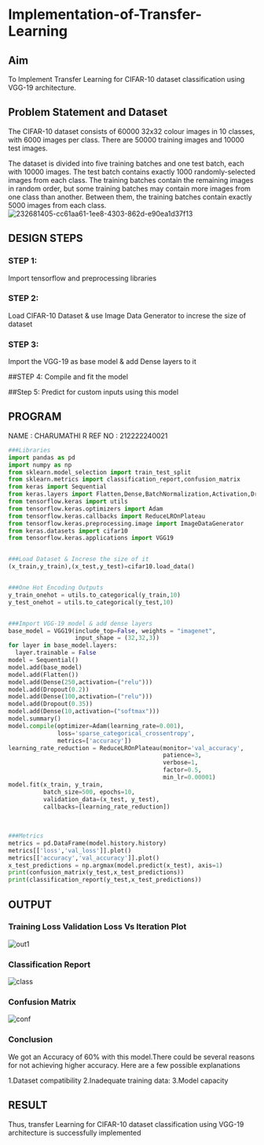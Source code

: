 # Implementation-of-Transfer-Learning
## Aim
To Implement Transfer Learning for CIFAR-10 dataset classification using VGG-19 architecture.
## Problem Statement and Dataset
The CIFAR-10 dataset consists of 60000 32x32 colour images in 10 classes, with 6000 images per class. There are 50000 training images and 10000 test images.

The dataset is divided into five training batches and one test batch, each with 10000 images. The test batch contains exactly 1000 randomly-selected images from each class. The training batches contain the remaining images in random order, but some training batches may contain more images from one class than another. Between them, the training batches contain exactly 5000 images from each class.
![232681405-cc61aa61-1ee8-4303-862d-e90ea1d37f13](https://github.com/charumathiramesh/Implementation-of-Transfer-Learning/assets/120204455/53c107da-3916-4214-9cbd-7278320cc3a8)

## DESIGN STEPS
### STEP 1:
Import tensorflow and preprocessing libraries

### STEP 2:
Load CIFAR-10 Dataset & use Image Data Generator to increse the size of dataset

### STEP 3:

Import the VGG-19 as base model & add Dense layers to it


##STEP 4:
Compile and fit the model

##Step 5:
Predict for custom inputs using this model

## PROGRAM
NAME : CHARUMATHI R
REF NO : 212222240021
```python
###Libraries
import pandas as pd
import numpy as np
from sklearn.model_selection import train_test_split
from sklearn.metrics import classification_report,confusion_matrix
from keras import Sequential
from keras.layers import Flatten,Dense,BatchNormalization,Activation,Dropout
from tensorflow.keras import utils
from tensorflow.keras.optimizers import Adam
from tensorflow.keras.callbacks import ReduceLROnPlateau
from tensorflow.keras.preprocessing.image import ImageDataGenerator
from keras.datasets import cifar10
from tensorflow.keras.applications import VGG19


###Load Dataset & Increse the size of it
(x_train,y_train),(x_test,y_test)=cifar10.load_data()


###One Hot Encoding Outputs
y_train_onehot = utils.to_categorical(y_train,10)
y_test_onehot = utils.to_categorical(y_test,10)


###Import VGG-19 model & add dense layers
base_model = VGG19(include_top=False, weights = "imagenet",
                   input_shape = (32,32,3))
for layer in base_model.layers:
  layer.trainable = False
model = Sequential()
model.add(base_model)
model.add(Flatten())
model.add(Dense(250,activation=("relu")))
model.add(Dropout(0.2))
model.add(Dense(100,activation=("relu")))
model.add(Dropout(0.35))
model.add(Dense(10,activation=("softmax")))
model.summary()
model.compile(optimizer=Adam(learning_rate=0.001), 
              loss='sparse_categorical_crossentropy', 
              metrics=['accuracy'])
learning_rate_reduction = ReduceLROnPlateau(monitor='val_accuracy', 
                                            patience=3, 
                                            verbose=1, 
                                            factor=0.5, 
                                            min_lr=0.00001)
model.fit(x_train, y_train, 
          batch_size=500, epochs=10, 
          validation_data=(x_test, y_test), 
          callbacks=[learning_rate_reduction])
          
          
          
###Metrics
metrics = pd.DataFrame(model.history.history)
metrics[['loss','val_loss']].plot()
metrics[['accuracy','val_accuracy']].plot()
x_test_predictions = np.argmax(model.predict(x_test), axis=1)
print(confusion_matrix(y_test,x_test_predictions))
print(classification_report(y_test,x_test_predictions))
```





## OUTPUT

### Training Loss Validation Loss Vs Iteration Plot
 
![out1](https://github.com/charumathiramesh/Implementation-of-Transfer-Learning/assets/120204455/680c1465-9ec3-48fb-8e34-a9e1b8cc1f3b)


### Classification Report
![class](https://github.com/charumathiramesh/Implementation-of-Transfer-Learning/assets/120204455/7781706f-eedf-4aa8-9cb8-0c550a18b863)

### Confusion Matrix
![conf](https://github.com/charumathiramesh/Implementation-of-Transfer-Learning/assets/120204455/659694c9-b1d6-4d21-b245-9cb36d518da8)

### Conclusion
We got an Accuracy of 60% with this model.There could be several reasons for not achieving higher accuracy. Here are a few possible explanations

  1.Dataset compatibility
  2.Inadequate training data:
  3.Model capacity



## RESULT
Thus, transfer Learning for CIFAR-10 dataset classification using VGG-19 architecture is successfully implemented
